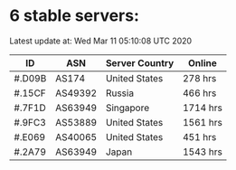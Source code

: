 # 6 stable servers:

Latest update at: Wed Mar 11 05:10:08 UTC 2020

| ID | ASN | Server Country | Online |
| -- | --- | -------------- | ------ |
| #.D09B | AS174 | United States | 278 hrs |
| #.15CF | AS49392 | Russia | 466 hrs |
| #.7F1D | AS63949 | Singapore | 1714 hrs |
| #.9FC3 | AS53889 | United States | 1561 hrs |
| #.E069 | AS40065 | United States | 451 hrs |
| #.2A79 | AS63949 | Japan | 1543 hrs |

